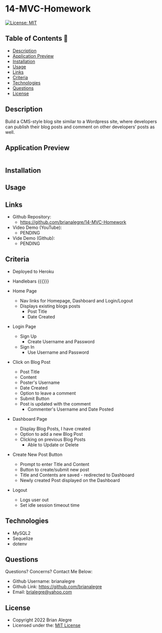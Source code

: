 # 14-MVC-Homework
[![License: MIT](https://img.shields.io/badge/License-MIT-yellow.svg)](https://opensource.org/licenses/MIT)

## Table of Contents 📑
- [Description](#description)
- [Application Preview](#application-preview)
- [Installation](#installation)
- [Usage](#usage)
- [Links](#links)
- [Criteria](#criteria)
- [Technologies](#technologies)
- [Questions](#questions)
- [License](#license)

## Description
Build a CMS-style blog site similar to a Wordpress site, where developers can publish their blog posts and comment on other developers’ posts as well.

## Application Preview
<p align="left">
    <img alt="" src="">
</p>


## Installation


## Usage


## Links
-   Github Repository:
    - https://github.com/brianalegre/14-MVC-Homework
-   Video Demo (YouTube):
    - PENDING
-   Vide Demo (Github):
    - PENDING

## Criteria
- Deployed to Heroku
- Handlebars {{{}}}
- Home Page
    - Nav links for Homepage, Dashboard and Login/Logout
    - Displays existing blogs posts
        - Post Title
        - Date Created
- Login Page
    - Sign Up
        - Create Username and Password
    - Sign In
        - Use Username and Password

- Click on Blog Post
    - Post Title
    - Content
    - Poster's Username
    - Date Created
    - Option to leave a comment
    - Submit Button
    - Post is updated with the comment
        - Commenter's Username and Date Posted
- Dashboard Page
    - Display Blog Posts, I have created
    - Option to add a new Blog Post
    - Clicking on previous Blog Posts
        - Able to Update or Delete

- Create New Post Button
    - Prompt to enter Title and Content
    - Button to create/submit new post
    - Title and Contents are saved - redirected to Dashboard
    - Newly created Post displayed on the Dashboard

- Logout
    - Logs user out
    - Set idle session timeout time

## Technologies
- MySQL2
- Sequelize
- dotenv

## Questions
Questions? Concerns?  Contact Me Below:
- Github Username: brianalegre
- Github Link: https://github.com/brianalegre 
- Email: brialegre@yahoo.com

## License
- Copyright 2022 Brian Alegre
- Licensed under the: [MIT License](https://opensource.org/licenses/MIT) 

